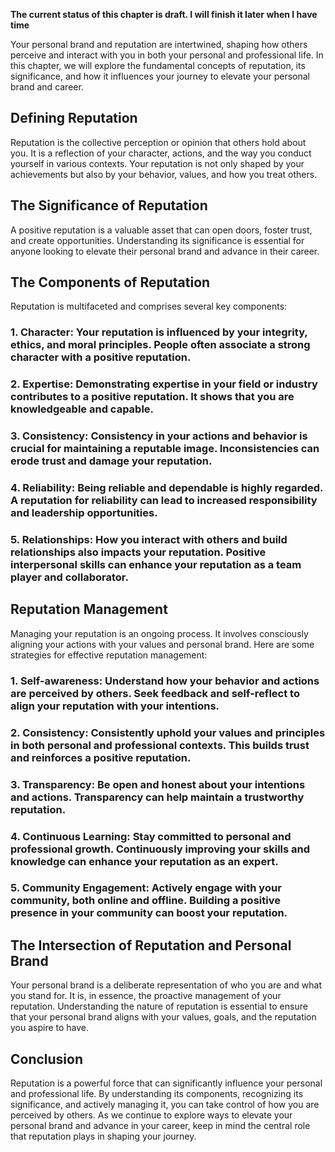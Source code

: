 **The current status of this chapter is draft. I will finish it later when I have time**

Your personal brand and reputation are intertwined, shaping how others perceive and interact with you in both your personal and professional life. In this chapter, we will explore the fundamental concepts of reputation, its significance, and how it influences your journey to elevate your personal brand and career.

Defining Reputation
-------------------

Reputation is the collective perception or opinion that others hold about you. It is a reflection of your character, actions, and the way you conduct yourself in various contexts. Your reputation is not only shaped by your achievements but also by your behavior, values, and how you treat others.

The Significance of Reputation
------------------------------

A positive reputation is a valuable asset that can open doors, foster trust, and create opportunities. Understanding its significance is essential for anyone looking to elevate their personal brand and advance in their career.

The Components of Reputation
----------------------------

Reputation is multifaceted and comprises several key components:

### 1. **Character:** Your reputation is influenced by your integrity, ethics, and moral principles. People often associate a strong character with a positive reputation.

### 2. **Expertise:** Demonstrating expertise in your field or industry contributes to a positive reputation. It shows that you are knowledgeable and capable.

### 3. **Consistency:** Consistency in your actions and behavior is crucial for maintaining a reputable image. Inconsistencies can erode trust and damage your reputation.

### 4. **Reliability:** Being reliable and dependable is highly regarded. A reputation for reliability can lead to increased responsibility and leadership opportunities.

### 5. **Relationships:** How you interact with others and build relationships also impacts your reputation. Positive interpersonal skills can enhance your reputation as a team player and collaborator.

Reputation Management
---------------------

Managing your reputation is an ongoing process. It involves consciously aligning your actions with your values and personal brand. Here are some strategies for effective reputation management:

### 1. **Self-awareness:** Understand how your behavior and actions are perceived by others. Seek feedback and self-reflect to align your reputation with your intentions.

### 2. **Consistency:** Consistently uphold your values and principles in both personal and professional contexts. This builds trust and reinforces a positive reputation.

### 3. **Transparency:** Be open and honest about your intentions and actions. Transparency can help maintain a trustworthy reputation.

### 4. **Continuous Learning:** Stay committed to personal and professional growth. Continuously improving your skills and knowledge can enhance your reputation as an expert.

### 5. **Community Engagement:** Actively engage with your community, both online and offline. Building a positive presence in your community can boost your reputation.

The Intersection of Reputation and Personal Brand
-------------------------------------------------

Your personal brand is a deliberate representation of who you are and what you stand for. It is, in essence, the proactive management of your reputation. Understanding the nature of reputation is essential to ensure that your personal brand aligns with your values, goals, and the reputation you aspire to have.

Conclusion
----------

Reputation is a powerful force that can significantly influence your personal and professional life. By understanding its components, recognizing its significance, and actively managing it, you can take control of how you are perceived by others. As we continue to explore ways to elevate your personal brand and advance in your career, keep in mind the central role that reputation plays in shaping your journey.
